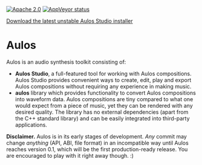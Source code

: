 [![Apache 2.0](https://img.shields.io/badge/License-Apache%202.0-blue.svg)](LICENSE)
[![AppVeyor status](https://ci.appveyor.com/api/projects/status/kha9y50o39k3uscu?svg=true)](https://ci.appveyor.com/project/blagodarin/aulos)

[Download the latest unstable Aulos Studio installer](https://ci.appveyor.com/api/projects/blagodarin/aulos/artifacts/AulosStudio-0.0.1-unstable.exe?branch=master&job=Environment%3A%20CONFIG%3DRelease%2C%20ARCH%3Damd64%2C%20QTDIR%3DC%3A%5CQt%5C5.13.2%5Cmsvc2017_64%2C%20INSTALLER%3DON)


# Aulos

Aulos is an audio synthesis toolkit consisting of:
* **Aulos Studio**, a full-featured tool for working with Aulos compositions.
  Aulos Studio provides convenient ways to create, edit, play and export Aulos compositions
  without requiring any experience in making music.
* **aulos** library which provides functionality to convert Aulos compositions into waveform data.
  Aulos compositions are tiny compared to what one would expect from a piece of music,
  yet they can be rendered with any desired quality.
  The library has no external dependencies (apart from the C++ standard library)
  and can be easily integrated into third-party applications.

**Disclaimer.** Aulos is in its early stages of development.
*Any* commit may change *anything* (API, ABI, file format) in an incompatible way
until Aulos reaches version 0.1, which will be the first production-ready release.
You are encouraged to play with it right away though. :)
